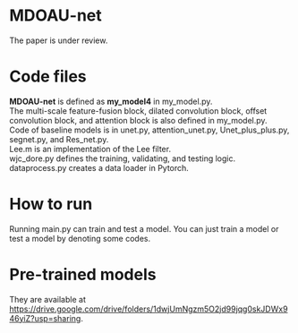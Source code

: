 # MDOAU-net
The paper is under review.

# Code files
**MDOAU-net** is defined as **my_model4** in my_model.py.  
The multi-scale feature-fusion block, dilated convolution block, offset convolution block, and attention block is also defined in my_model.py.  
Code of baseline models is in unet.py, attention_unet.py, Unet_plus_plus.py, segnet.py, and Res_net.py.  
Lee.m is an implementation of the Lee filter.  
wjc_dore.py defines the training, validating, and testing logic.  
dataprocess.py creates a data loader in Pytorch.

# How to run
Running main.py can train and test a model.
You can just train a model or test a model by denoting some codes.

# Pre-trained models
They are available at  https://drive.google.com/drive/folders/1dwjUmNgzm5O2jd99jqg0skJDWx946yiZ?usp=sharing.
